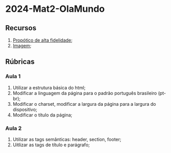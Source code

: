 # 2024-Mat2-OlaMundo

## Recursos

1. [Propótico de alta fidelidade](https://www.figma.com/file/P2RnuaKEOOeQdqXgcqhTzZ/Hello-Word%3A-Minha-primeira-p%C3%A1gina-para-web?type=design&node-id=0-1&mode=design);
1. [Imagem](https://raw.githubusercontent.com/silviosnjr/Hello-World/Aula04Video04/imagem/Ol%C3%A1%20Mundo.png);

## Rúbricas

### Aula 1

1. Utilizar a estrutura básica do html;
1. Modificar a linguagem da página para o padrão português brasileiro (pt-br);
1. Modificar o charset, modificar a largura da página para a largura do dispositivo;
1. Modificar o título da página;

### Aula 2

1. Utilizar as tags semânticas: header, section, footer;
2. Uitlizar as tags de título e parágrafo;